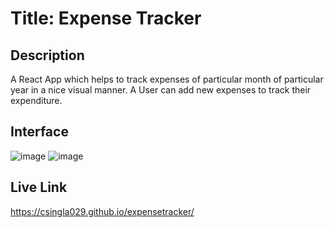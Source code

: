 # **Title: Expense Tracker**

## **Description**
A React App which helps to track expenses of particular month of particular year in a nice visual manner. A User can add new expenses to track their expenditure.

## **Interface**
![image](https://user-images.githubusercontent.com/83897460/210633542-225ce05e-8e36-4d24-a8ab-75fca76f0b52.png)
![image](https://user-images.githubusercontent.com/83897460/210633647-a88ec325-1582-48da-92f4-51f9063d9176.png)

## **Live Link**
https://csingla029.github.io/expensetracker/
